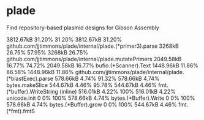 # plade

Find repository-based plasmid designs for Gibson Assembly

3812.67kB 31.20% 31.20% 3812.67kB 31.20% github.com/jjtimmons/plade/internal/plade.(*primer3).parse
3268kB 26.75% 57.95% 3268kB 26.75% github.com/jjtimmons/plade/internal/plade.mutatePrimers
2049.58kB 16.77% 74.72% 2049.58kB 16.77% bufio.(*Scanner).Text
1448.96kB 11.86% 86.58% 1448.96kB 11.86% github.com/jjtimmons/plade/internal/plade.(*blastExec).parse
578.66kB 4.74% 91.32% 578.66kB 4.74% bytes.makeSlice
544.67kB 4.46% 95.78% 544.67kB 4.46% fmt.(*buffer).WriteString (inline)
516.01kB 4.22% 100% 516.01kB 4.22% unicode.init
0 0% 100% 578.66kB 4.74% bytes.(*Buffer).Write
0 0% 100% 578.66kB 4.74% bytes.(*Buffer).grow
0 0% 100% 544.67kB 4.46% fmt.(\*fmt).fmtS
